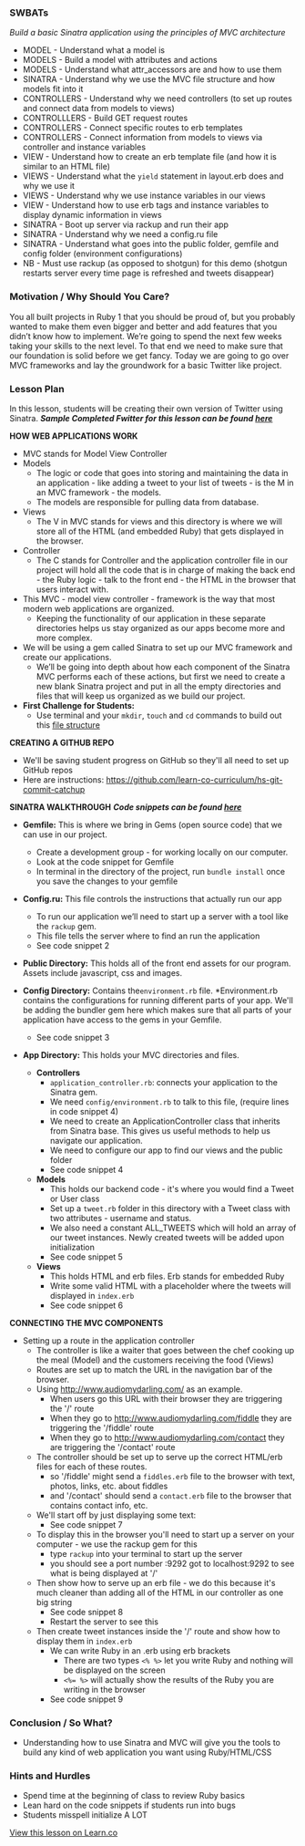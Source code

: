 

### SWBATs
*Build a basic Sinatra application using the principles of MVC architecture*

  + MODEL - Understand what a model is
  + MODELS - Build a model with attributes and actions
  + MODELS - Understand what attr_accessors are and how to use them
  + SINATRA - Understand why we use the MVC file structure and how models fit into it
  + CONTROLLERS - Understand why we need controllers (to set up routes and connect data from models to views)
  + CONTROLLLERS - Build GET request routes
  + CONTROLLERS - Connect specific routes to erb templates
  + CONTROLLERS - Connect information from models to views via controller and instance variables
  + VIEW - Understand how to create an erb template file (and how it is similar to an HTML file)
  + VIEWS - Understand what the `yield` statement in layout.erb does and why we use it
  + VIEWS - Understand why we  use instance variables in our views
  + VIEW - Understand how to use erb tags and instance variables to display dynamic information in views
  + SINATRA - Boot up server via rackup and run their app
  + SINATRA - Understand why we need a config.ru file
  + SINATRA - Understand what goes into the public folder, gemfile and config folder (environment configurations)
  + NB - Must use rackup (as opposed to shotgun) for this demo (shotgun restarts server every time page is refreshed and tweets disappear)

### Motivation / Why Should You Care?
You all built projects in Ruby 1 that you should be proud of, but you probably wanted to make them even bigger and better and add features that you didn’t know how to implement. We’re going to spend the next few weeks taking your skills to the next level. To that end we need to make sure that our foundation is solid before we get fancy. Today we are going to go over MVC frameworks and lay the groundwork for a basic Twitter like project.

### Lesson Plan
In this lesson, students will be creating their own version of Twitter using Sinatra.
***Sample Completed Fwitter for this lesson can be found [here](https://github.com/learn-co-curriculum/hs-advanced-ruby-sinatra-template/tree/week-1)***

**HOW WEB APPLICATIONS WORK**
+ MVC stands for Model View Controller
+ Models
  * The logic or code that goes into storing and maintaining the data in an application - like adding a tweet to your list of tweets - is the M in an MVC framework - the models.
  * The models are responsible for pulling data from database.
+ Views
  * The V in MVC stands for views and this directory is where we will store all of the HTML (and embedded Ruby) that gets displayed in the browser.
+ Controller
  * The C stands for Controller and the application controller file in our project will hold all the code that is in charge of making the back end - the Ruby logic - talk to the front end - the HTML in the browser that users interact with.
+ This MVC - model view controller - framework is the way that most modern web applications are organized.
  * Keeping the functionality of our application in these separate directories helps us stay organized as our apps become more and more complex.
+ We will be using a gem called Sinatra to set up our MVC framework and create our applications.
  * We’ll be going into depth about how each component of the Sinatra MVC performs each of these actions, but first we need to create a new blank Sinatra project and put in all the empty directories and files that will keep us organized as we build our project.
+ **First Challenge for Students:**
  * Use terminal and your `mkdir`, `touch` and `cd` commands to build out this [file structure](https://github.com/learn-co-curriculum/hs-advanced-ruby-project-setup)

**CREATING A GITHUB REPO**
+ We'll be saving student progress on GitHub so they'll all need to set up GitHub repos
+ Here are instructions: https://github.com/learn-co-curriculum/hs-git-commit-catchup

**SINATRA WALKTHROUGH**
***Code snippets can be found [here](https://github.com/learn-co-curriculum/hs-week-1-code-snippets)***
+ **Gemfile:** This is where we bring in Gems (open source code) that we can use in our project.
  * Create a development group - for working locally on our computer.
  * Look at the code snippet for Gemfile
  * In terminal in the directory of the project, run `bundle install` once you save the changes to your gemfile

+ **Config.ru:** This file controls the instructions that actually run our app
  * To run our application we’ll need to start up a server with a tool like the `rackup` gem.
  * This file tells the server where to find an run the application
  * See code snippet 2

+ **Public Directory:** This holds all of the front end assets for our program. Assets include javascript, css and images.

+ **Config Directory:** Contains the`environment.rb` file.
  *Environment.rb contains the configurations for running different parts of your app. We'll be adding the bundler gem here which makes sure that all parts of your application have access to the gems in your Gemfile.
  * See code snippet 3

+ **App Directory:** This holds your MVC directories and files.
  * **Controllers**
    * `application_controller.rb`: connects your application to the Sinatra gem.
    * We need `config/environment.rb` to talk to this file, (require lines in code snippet 4)
    * We need to create an ApplicationController class that inherits from Sinatra base. This gives us useful methods to help us navigate our application.
    * We need to configure our app to find our views and the public folder
    * See code snippet 4
  * **Models**
    * This holds our backend code - it's where you would find a Tweet or User class
    * Set up a `tweet.rb` folder in this directory with a Tweet class with two attributes - username and status.
    * We also need a constant ALL_TWEETS which will hold an array of our tweet instances. Newly created tweets will be added upon initialization
    * See code snippet 5
  * **Views**
    * This holds HTML and erb files. Erb stands for embedded Ruby
    * Write some valid HTML with a placeholder where the tweets will displayed in `index.erb`
    * See code snippet 6

**CONNECTING THE MVC COMPONENTS**
+ Setting up a route in the application controller
  * The controller is like a waiter that goes between the chef cooking up the meal (Model) and the customers receiving the food (Views)
  * Routes are set up to match the URL in the navigation bar of the browser.
  * Using http://www.audiomydarling.com/ as an example.
    * When users go this URL with their browser they are triggering the '/' route
    * When they go to http://www.audiomydarling.com/fiddle they are triggering the '/fiddle' route
    * When they go to http://www.audiomydarling.com/contact they are triggering the '/contact' route
  * The controller should be set up to serve up the correct HTML/erb files for each of these routes.
    * so '/fiddle' might send a `fiddles.erb` file to the browser with text, photos, links, etc. about fiddles
    * and '/contact' should send a `contact.erb` file to the browser that contains contact info, etc.
  * We'll start off by just displaying some text:
    * See code snippet 7
  * To display this in the browser you'll need to start up a server on your computer - we use the rackup gem for this
    * type `rackup` into your terminal to start up the server
    * you should see a port number :9292 got to localhost:9292 to see what is being displayed at '/'
  * Then show how to serve up an erb file - we do this because it's much cleaner than adding all of the HTML in our controller as one big string
    * See code snippet 8
    * Restart the server to see this
  * Then create tweet instances inside the '/' route and show how to display them in `index.erb`
    * We can write Ruby in an .erb using erb brackets
      * There are two types `<% %>` let you write Ruby and nothing will be displayed on the screen
      * `<%= %>` will actually show the results of the Ruby you are writing in the browser
    * See code snippet 9

### Conclusion / So What?
* Understanding how to use Sinatra and MVC will give you the tools to build any kind of web application you want using Ruby/HTML/CSS

### Hints and Hurdles
+ Spend time at the beginning of class to review Ruby basics
+ Lean hard on the code snippets if students run into bugs
+ Students misspell initialize A LOT



<a href='https://learn.co/lessons/hs-ruby-2-teachers-guide-sinatra-mvc' data-visibility='hidden'>View this lesson on Learn.co</a>
